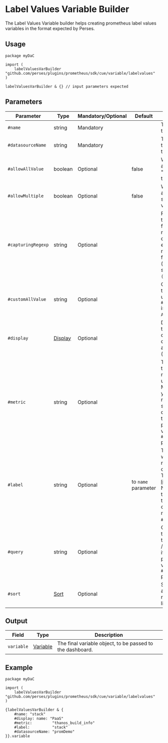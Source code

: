 # Label Values Variable Builder

The Label Values Variable builder helps creating prometheus label values variables in the format expected by Perses.

## Usage

```cue
package myDaC

import (
	labelValuesVarBuilder "github.com/perses/plugins/prometheus/sdk/cue/variable/labelvalues"
)

labelValuesVarBuilder & {} // input parameters expected
```

## Parameters

| Parameter          | Type                                                                             | Mandatory/Optional | Default             | Description                                                                                                                                                                           |
|--------------------|----------------------------------------------------------------------------------|--------------------|---------------------|---------------------------------------------------------------------------------------------------------------------------------------------------------------------------------------|
| `#name`            | string                                                                           | Mandatory          |                     | The name of this variable.                                                                                                                                                            |
| `#datasourceName`  | string                                                                           | Mandatory          |                     | The name of the datasource to query.                                                                                                                                                  |
| `#allowAllValue`   | boolean                                                                          | Optional           | false               | Whether to append the "All" value to the list.                                                                                                                                        |
| `#allowMultiple`   | boolean                                                                          | Optional           | false               | Whether to allow multi-selection of values.                                                                                                                                           |
| `#capturingRegexp` | string                                                                           | Optional           |                     | Regexp used to catch and filter the results of the query. If empty, then nothing is filtered (equivalent of setting it to `(.*)`).                                                    |
| `#customAllValue`  | string                                                                           | Optional           |                     | Custom value that will be used if `#allowAllValue` is true and if `All` is selected.                                                                                                  |
| `#display`         | [Display](https://perses.dev/perses/docs/api/variable/#display-specification)    | Optional           |                     | Display object to tune the display name, description and visibility (show/hide).                                                                                                      |
| `#metric`          | string                                                                           | Optional           |                     | The name of the source metric to be used. /!\ Mandatory if you want to rely on the standard query pattern, thus didn't provide a value to the `#query` parameter.                     |
| `#label`           | string                                                                           | Optional           | to `name` parameter | The label from which to retrieve the list of values. /!\ The [filter library](../filter.md) does NOT rely on this parameter to build the corresponding matcher, only `#name` is used. |
| `#query`           | string                                                                           | Optional           |                     | Custom query to be used for this variable. /!\ Mandatory if you didn't provide a value to the `#metric` parameter.                                                                    |
| `#sort`            | [Sort](https://perses.dev/perses/docs/api/variable/#list-variable-specification) | Optional           |                     | Sort method to apply when rendering the list of values.                                                                                                                               |

## Output

| Field      | Type                                                                            | Description                                               |
|------------|---------------------------------------------------------------------------------|-----------------------------------------------------------|
| `variable` | [Variable](https://perses.dev/perses/docs/api/variable/#variable-specification) | The final variable object, to be passed to the dashboard. |

## Example

```cue
package myDaC

import (
	labelValuesVarBuilder "github.com/perses/plugins/prometheus/sdk/cue/variable/labelvalues"
)

{labelValuesVarBuilder & {
	#name: "stack"
	#display: name: "PaaS"
	#metric:         "thanos_build_info"
	#label:          "stack"
	#datasourceName: "promDemo"
}}.variable
```
